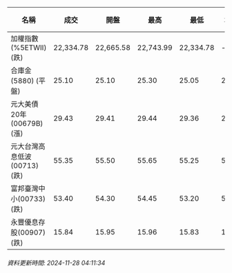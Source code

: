 | 名稱 | 成交 | 開盤 | 最高 | 最低 | 均價 | 成交金額(億) | 昨收 | 漲跌幅 | 漲跌 | 總量 | 昨量 | 振幅 |
| -------- | -------- | -------- | -------- |-------- | -------- | -------- |-------- |-------- |-------- | -------- | -------- |-------- |
|加權指數(%5ETWII) (跌)|22,334.78|22,665.58|22,743.99|22,334.78|-|3,728.33|22,678.76|1.52%|343.98|7,392,193|0|1.80%|
|合庫金(5880) (平盤)|25.10|25.10|25.30|25.05|25.15|2.30|25.10|0.00%|0.00|9,134|6,877|1.00%|
|元大美債20年(00679B) (漲)|29.43|29.41|29.44|29.36|29.42|12.28|29.38|0.17%|0.05|41,740|63,860|0.27%|
|元大台灣高息低波(00713) (跌)|55.35|55.50|55.65|55.25|55.43|4.42|55.50|0.27%|0.15|7,973|10,113|0.72%|
|富邦臺灣中小(00733) (跌)|53.40|54.30|54.45|53.20|53.68|0.367|54.30|1.66%|0.90|683|634|2.30%|
|永豐優息存股(00907) (跌)|15.84|15.95|15.96|15.83|15.90|0.317|15.93|0.56%|0.09|1,997|1,702|0.82%|
###### 資料更新時間: 2024-11-28 04:11:34